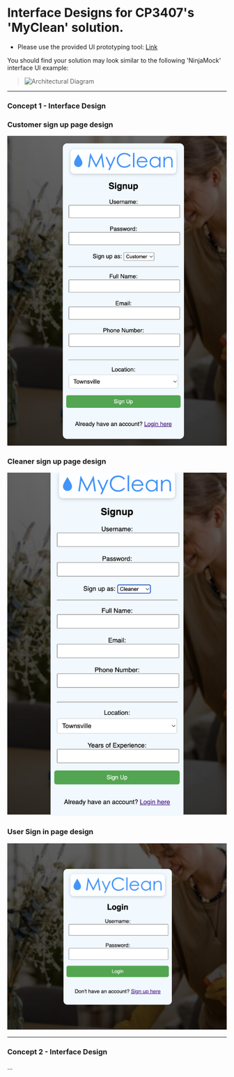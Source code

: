 # Interface Designs for CP3407's 'MyClean' solution.
* Please use the provided UI prototyping tool: [Link](https://ninjamock.com)<br>

You should find your solution may look similar to the following 'NinjaMock' interface UI example:  
> <img src="https://github.com/user-attachments/assets/ac906f45-b32c-454d-b626-72358825b3b0" alt="Architectural Diagram" style="width:335px; height:275px; object-fit:cover;">

---
### Concept 1 - Interface Design
###  Customer sign up page design             
![customer-sign-up](/iterations/images/cutsomer-sign-up.png)

###  Cleaner sign up page design             
![cleaner-sign-up](/iterations/images/cleaner-sign-up.png)

###  User Sign in page design             
![sign-in](/iterations/images/login-page.png)

---
### Concept 2 - Interface Design
...

